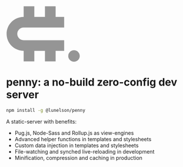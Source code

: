 <svg xmlns="http://www.w3.org/2000/svg" viewBox="0 0 96 73" style="width: 200px;">
  <g fill="#959595" fill-rule="evenodd" transform="translate(-160 -54)">
    <path d="M235.65625 82.15625H182.8125c-4.60813 0-8.34375 3.73562-8.34375 8.34375s3.73562 8.34375 8.34375 8.34375h52.84375V112.75h-11.125v13.90625H210.625V112.75h-13.90625v13.90625H182.8125V112.75c-12.28834 0-22.25-9.96166-22.25-22.25s9.96166-22.25 22.25-22.25V54.34375h13.90625V68.25H210.625V54.34375h13.90625V68.25h11.125v13.90625z"/>
    <circle cx="248.5" cy="119.5" r="7.5"/>
  </g>
</svg>

# penny: a no-build zero-config dev server

```sh
npm install -g @lunelson/penny
```

A static-server with benefits:

* Pug.js, Node-Sass and Rollup.js as view-engines
* Advanced helper functions in templates and stylesheets
* Custom data injection in templates and stylesheets
* File-watching and synched live-reloading in development
* Minification, compression and caching in production
